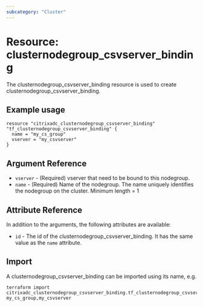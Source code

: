 ```yaml
---
subcategory: "Cluster"
---
```


# Resource: clusternodegroup_csvserver_binding

The clusternodegroup_csvserver_binding resource is used to create clusternodegroup_csvserver_binding.


## Example usage

```hcl
resource "citrixadc_clusternodegroup_csvserver_binding" "tf_clusternodegroup_csvserver_binding" {
  name = "my_cs_group"
  vserver = "my_csvserver"
}
```


## Argument Reference

* `vserver` - (Required) vserver that need to be bound to this nodegroup.
* `name` - (Required) Name of the nodegroup. The name uniquely identifies the nodegroup on the cluster. Minimum length =  1


## Attribute Reference

In addition to the arguments, the following attributes are available:

* `id` - The id of the clusternodegroup_csvserver_binding. It has the same value as the `name` attribute.


## Import

A clusternodegroup_csvserver_binding can be imported using its name, e.g.

```shell
terraform import citrixadc_clusternodegroup_csvserver_binding.tf_clusternodegroup_csvserver_binding my_cs_group,my_csvserver
```
